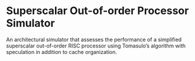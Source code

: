 # Superscalar Out-of-order Processor Simulator

An architectural simulator that assesses the performance of a simplified superscalar out-of-order
RISC processor using Tomasulo’s algorithm with speculation in addition to cache organization.
